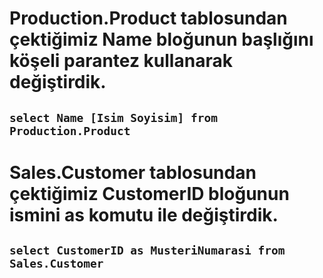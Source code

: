 # Production.Product tablosundan çektiğimiz Name bloğunun başlığını köşeli parantez kullanarak değiştirdik.

## `select Name [Isim Soyisim] from Production.Product `

# Sales.Customer tablosundan çektiğimiz CustomerID bloğunun ismini as komutu ile değiştirdik.

## `select CustomerID as MusteriNumarasi from Sales.Customer `
